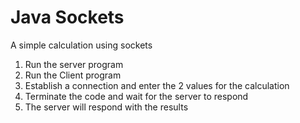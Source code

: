 # Java Sockets

A simple calculation using sockets 

1. Run the server program
2. Run the Client program
3. Establish a connection and enter the 2 values for the calculation
4. Terminate the code and wait for the server to respond 
5. The server will respond with the results 
